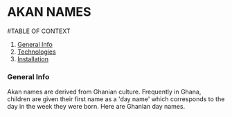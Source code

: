 # AKAN NAMES 


#TABLE OF CONTEXT
1. [General Info](#general-info)
2. [Technologies](#technologies)
3. [Installation](#installation)

<a name="general-info"></a>
### General Info
Akan names are derived from Ghanian culture. Frequently in Ghana, children are given their first name as a 'day name' which corresponds to the day in the week they were born. Here are Ghanian day names.
